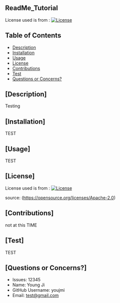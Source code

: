 
  ## ReadMe_Tutorial
  License used is from :
  [![License](https://img.shields.io/badge/License-Apache%202.0-blue.svg)](https://opensource.org/licenses/Apache-2.0)

  ## Table of Contents
  * [Description](#description)
  * [Installation](#installation)
  * [Usage](#usage)
  * [License](#license)
  * [Contributions](#constribution)
  * [Test](#test)
  * [Questions or Concerns?](#questions)


  ## [Description] 
  Testing
  
  ## [Installation]
  TEST
  

  ## [Usage]
  TEST

  ## [License]
  
  License used is from :
  [![License](https://img.shields.io/badge/License-Apache%202.0-blue.svg)](https://opensource.org/licenses/Apache-2.0)
  
  source:
  (https://opensource.org/licenses/Apache-2.0)

  ## [Contributions]
  not at this TIME

  ## [Test]
  TEST


  ## [Questions or Concerns?]
  - Issues: 12345
  - Name: Young Ji
  - GitHub Username: youjmi
  - Email: test@gmail.com
  
  